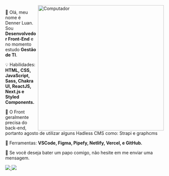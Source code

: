 <img src="https://raw.githubusercontent.com/MicaelliMedeiros/micaellimedeiros/master/image/computer-illustration.png" min-width="400px" max-width="400px" width="400px" align="right" alt="Computador">

<p align="left"> 
  🧍 Olá, meu nome é Denner Luan. Sou <strong>Desenvolvedor Front-End</strong> e no momento estudo <strong>Gestão de TI</strong>.
</p>

<p align="left">
  💡 Habilidades: <strong>HTML, CSS, JavaScript, Sass, Chakra UI, ReactJS, Next.js e Styled Components.</strong>
</p>

<p align="left">
  🤯 O Front geralmente precisa do back-end, portanto agosto de utilizar alguns Hadless CMS como: Strapi e graphcms</strong>
</p>

<p align="left">
  🧰 Ferramentas: <strong>VSCode, Figma, Pipefy, Netlify, Vercel, e GitHub.</strong>
</p>

<p align="left">
  💌 Se você deseja bater um papo comigo, não hesite em me enviar uma mensagem.
</p>

<p align="left">
  <a href="https://www.linkedin.com/in/dluancr" alt="Linkedin">
    <img src="https://img.shields.io/badge/-Linkedin-1C1C1C?style=for-the-badge&logo=Linkedin&logoColor=00FFFF&link=https://www.linkedin.com/in/iuricode"/>
  </a>
  
  <a href="https://twitter.com/dluancr" alt="Twitter">
    <img src="https://img.shields.io/badge/-Twitter-1C1C1C?style=for-the-badge&logo=Twitter&logoColor=00FFFF&link=https://twitter.com/dluancr"/>
  </a>
</p>

